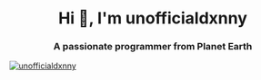 <h1 align="center">Hi 👋, I'm unofficialdxnny</h1>

<h3 align="center">A passionate programmer from Planet Earth</h3>


<p align="left"> <a href="https://github.com/ryo-ma/github-profile-trophy"><img src="https://github-profile-trophy.vercel.app/?username=unofficialdxnny" alt="unofficialdxnny" /></a> </p>
